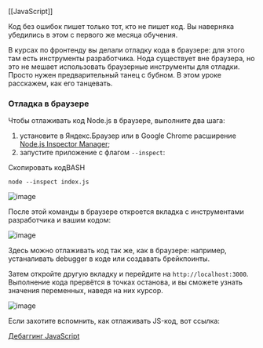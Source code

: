 [[JavaScript]]

Код без ошибок пишет только тот, кто не пишет код. Вы наверняка убедились в этом с первого же месяца обучения.

В курсах по фронтенду вы делали отладку кода в браузере: для этого там есть инструменты разработчика. Нода существует вне браузера, но это не мешает использовать браузерные инструменты для отладки. Просто нужен предварительный танец с бубном. В этом уроке расскажем, как его танцевать.

### Отладка в браузере

Чтобы отлаживать код Node.js в браузере, выполните два шага:

1. установите в Яндекс.Браузер или в Google Chrome расширение [Node.js Inspector Manager](https://chrome.google.com/webstore/detail/nodejs-v8-inspector-manag/gnhhdgbaldcilmgcpfddgdbkhjohddkj);
2. запустите приложение с флагом `--inspect`:

Скопировать кодBASH

```
node --inspect index.js 
```

![image](https://pictures.s3.yandex.net/resources/node-21_1615735368.png)

После этой команды в браузере откроется вкладка с инструментами разработчика и вашим кодом:

![image](https://pictures.s3.yandex.net/resources/node-24_1615735404.png)

Здесь можно отлаживать код так же, как в браузере: например, устаналивать debugger в коде или создавать брейкпоинты.

Затем откройте другую вкладку и перейдите на `http://localhost:3000`. Выполнение кода прервётся в точках останова, и вы сможете узнать значения переменных, наведя на них курсор.

![image](https://pictures.s3.yandex.net/resources/node-25_1615735435.png)

Если захотите вспомнить, как отлаживать JS-код, вот ссылка:

[Дебаггинг JavaScript](https://praktikum.yandex.ru/learn/web/courses/35d951a1-b62c-4a96-96ac-a8118657fad0/sprints/1702/topics/249891dc-7cdb-44b9-b0d4-3762501e42da/lessons/d3e1663f-1cd4-4144-a8b2-a1d33d3b2fcc/)